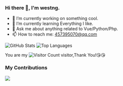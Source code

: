 ### Hi there 👋, I'm westng.

- 🔭 I’m currently working on something cool.
- 🌱 I’m currently learning Everything I like.
- 💬 Ask me about anything related to Vue/Python/Php.
- 📫 How to reach me: 457395070@qq.com

![GitHub Stats](https://github-readme-stats.vercel.app/api?username=westng&show_icons=true&theme=radical)
![Top Languages](https://github-readme-stats.vercel.app/api/top-langs/?username=westng&show_icons=true&theme=radical)


You are my ![Visitor Count](https://profile-counter.glitch.me/westng/count.svg) visitor,Thank You!:kissing_heart::kissing_heart:

### My Contributions

![](https://ghchart.rshah.org/westng)
